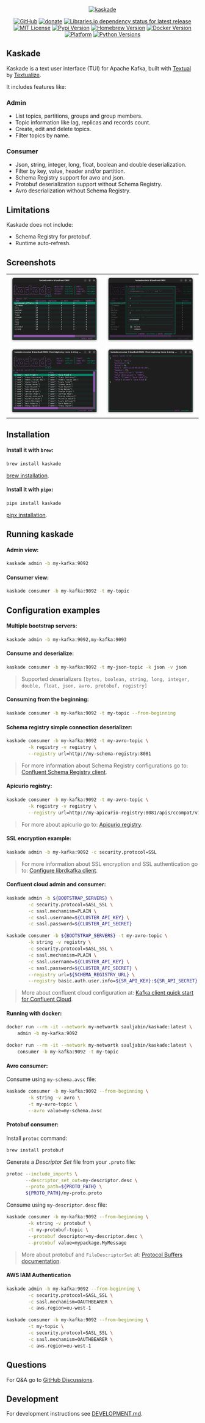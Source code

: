 <p align="center">
<a href="https://github.com/sauljabin/kaskade"><img alt="kaskade" width="400" src="https://raw.githubusercontent.com/sauljabin/kaskade/main/screenshots/banner.png"></a>
</p>

<p align="center">
<a href="https://github.com/sauljabin/kaskade"><img alt="GitHub" src="https://img.shields.io/badge/github-blueviolet?logo=github&logoColor=white"></a>
<a href="https://github.com/sponsors/sauljabin"><img alt="donate" src="https://img.shields.io/badge/donate-EA4AAA?logo=github-sponsors&logoColor=white"></a>
<a href="https://libraries.io/pypi/kaskade"><img alt="Libraries.io dependency status for latest release" src="https://img.shields.io/librariesio/release/pypi/kaskade?logo=python&logoColor=white&label="></a>
<a href="https://github.com/sauljabin/kaskade/blob/main/LICENSE"><img alt="MIT License" src="https://img.shields.io/github/license/sauljabin/kaskade"></a>
<a href="https://pypi.org/project/kaskade"><img alt="Pypi Version" src="https://img.shields.io/pypi/v/kaskade"></a>
<a href="https://formulae.brew.sh/formula/kaskade"><img alt="Homebrew Version" src="https://img.shields.io/homebrew/v/kaskade"></a>
<a href="https://hub.docker.com/r/sauljabin/kaskade/tags"><img alt="Docker Version" src="https://img.shields.io/docker/v/sauljabin/kaskade?label=dockerhub"></a>
<a href="https://pypi.org/project/kaskade"><img alt="Platform" src="https://img.shields.io/badge/os-linux%20%7C%20macos-blue"></a>
<a href="https://pypi.org/project/kaskade"><img alt="Python Versions" src="https://img.shields.io/pypi/pyversions/kaskade?label=python"></a>
</p>

## Kaskade

Kaskade is a text user interface (TUI) for Apache Kafka, built with [Textual](https://github.com/Textualize/textual)
by [Textualize](https://www.textualize.io/).

It includes features like:

### Admin

- List topics, partitions, groups and group members.
- Topic information like lag, replicas and records count.
- Create, edit and delete topics.
- Filter topics by name.

### Consumer

- Json, string, integer, long, float, boolean and double deserialization.
- Filter by key, value, header and/or partition.
- Schema Registry support for avro and json.
- Protobuf deserialization support without Schema Registry.
- Avro deserialization without Schema Registry.

## Limitations

Kaskade does not include:

- Schema Registry for protobuf.
- Runtime auto-refresh.

## Screenshots

<table>
  <tr>
    <td>
      <img alt="kaskade" src="https://raw.githubusercontent.com/sauljabin/kaskade/main/screenshots/admin.png">
    </td>
    <td>
      <img alt="kaskade" src="https://raw.githubusercontent.com/sauljabin/kaskade/main/screenshots/create-topic.png">
    </td>
  </tr>
  <tr>
    <td>
      <img alt="kaskade" src="https://raw.githubusercontent.com/sauljabin/kaskade/main/screenshots/consumer.png">
    </td>
    <td>
      <img alt="kaskade" src="https://raw.githubusercontent.com/sauljabin/kaskade/main/screenshots/record.png">
    </td>
  </tr>
</table>

## Installation

#### Install it with `brew`:

```bash
brew install kaskade
```

[brew installation](https://brew.sh/).

#### Install it with `pipx`:

```bash
pipx install kaskade
```

[pipx installation](https://pipx.pypa.io/stable/installation/).

## Running kaskade

#### Admin view:

```bash
kaskade admin -b my-kafka:9092
```

#### Consumer view:

```bash
kaskade consumer -b my-kafka:9092 -t my-topic
```

## Configuration examples

#### Multiple bootstrap servers:

```bash
kaskade admin -b my-kafka:9092,my-kafka:9093
```

#### Consume and deserialize:

```bash
kaskade consumer -b my-kafka:9092 -t my-json-topic -k json -v json
```

> Supported deserializers `[bytes, boolean, string, long, integer, double, float, json, avro, protobuf, registry]`

#### Consuming from the beginning:

```bash
kaskade consumer -b my-kafka:9092 -t my-topic --from-beginning
```

#### Schema registry simple connection deserializer:

```bash
kaskade consumer -b my-kafka:9092 -t my-avro-topic \
        -k registry -v registry \
        --registry url=http://my-schema-registry:8081
```

> For more information about Schema Registry configurations go
> to: [Confluent Schema Registry client](https://docs.confluent.io/platform/current/clients/confluent-kafka-python/html/index.html#schemaregistry-client).

#### Apicurio registry:

```bash
kaskade consumer -b my-kafka:9092 -t my-avro-topic \
        -k registry -v registry \
        --registry url=http://my-apicurio-registry:8081/apis/ccompat/v7
```

> For more about apicurio go to: [Apicurio registry](https://github.com/apicurio/apicurio-registry).

#### SSL encryption example:

```bash
kaskade admin -b my-kafka:9092 -c security.protocol=SSL
```

> For more information about SSL encryption and SSL authentication go
> to: [Configure librdkafka client](https://github.com/edenhill/librdkafka/wiki/Using-SSL-with-librdkafka#configure-librdkafka-client).

#### Confluent cloud admin and consumer:

```bash
kaskade admin -b ${BOOTSTRAP_SERVERS} \
        -c security.protocol=SASL_SSL \
        -c sasl.mechanism=PLAIN \
        -c sasl.username=${CLUSTER_API_KEY} \
        -c sasl.password=${CLUSTER_API_SECRET}
```

```bash
kaskade consumer -b ${BOOTSTRAP_SERVERS} -t my-avro-topic \
        -k string -v registry \
        -c security.protocol=SASL_SSL \
        -c sasl.mechanism=PLAIN \
        -c sasl.username=${CLUSTER_API_KEY} \
        -c sasl.password=${CLUSTER_API_SECRET} \
        --registry url=${SCHEMA_REGISTRY_URL} \
        --registry basic.auth.user.info=${SR_API_KEY}:${SR_API_SECRET}
```

> More about confluent cloud configuration
> at: [Kafka client quick start for Confluent Cloud](https://docs.confluent.io/cloud/current/client-apps/config-client.html).

#### Running with docker:

```bash
docker run --rm -it --network my-networtk sauljabin/kaskade:latest \
    admin -b my-kafka:9092
```

```bash
docker run --rm -it --network my-networtk sauljabin/kaskade:latest \
    consumer -b my-kafka:9092 -t my-topic
```

#### Avro consumer:

Consume using `my-schema.avsc` file:

```bash
kaskade consumer -b my-kafka:9092 --from-beginning \
        -k string -v avro \
        -t my-avro-topic \
        --avro value=my-schema.avsc
```

#### Protobuf consumer:

Install `protoc` command:

```bash
brew install protobuf
```

Generate a _Descriptor Set_ file from your `.proto` file:

```bash
protoc --include_imports \
       --descriptor_set_out=my-descriptor.desc \
       --proto_path=${PROTO_PATH} \
       ${PROTO_PATH}/my-proto.proto
```

Consume using `my-descriptor.desc` file:

```bash
kaskade consumer -b my-kafka:9092 --from-beginning \
        -k string -v protobuf \
        -t my-protobuf-topic \
        --protobuf descriptor=my-descriptor.desc \
        --protobuf value=mypackage.MyMessage
```

> More about protobuf and `FileDescriptorSet` at: [Protocol Buffers documentation](https://protobuf.dev/programming-guides/techniques/#self-description).

#### AWS IAM Authentication

```bash
kaskade admin -b my-kafka:9092 --from-beginning \
        -c security.protocol=SASL_SSL \
        -c sasl.mechanism=OAUTHBEARER \
        -c aws.region=eu-west-1
```

```bash
kaskade consumer -b my-kafka:9092 --from-beginning \
        -t my-topic \
        -c security.protocol=SASL_SSL \
        -c sasl.mechanism=OAUTHBEARER \
        -c aws.region=eu-west-1
```

## Questions

For Q&A go to [GitHub Discussions](https://github.com/sauljabin/kaskade/discussions/categories/q-a).

## Development

For development instructions see [DEVELOPMENT.md](https://github.com/sauljabin/kaskade/blob/main/DEVELOPMENT.md).
